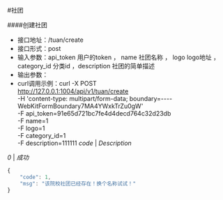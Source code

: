 #社团

####创建社团

- 接口地址：/tuan/create
- 接口形式：post 
- 输入参数：api_token 用户的token  ， name 社团名称 ， logo logo地址 ， category_id 分类id ，description 社团的简单描述
- 输出参数：
- curl调用示例：curl -X POST \
             http://127.0.0.1:1004/api/v1/tuan/create \
             -H 'content-type: multipart/form-data; boundary=----WebKitFormBoundary7MA4YWxkTrZu0gW' \
             -F api_token=91e65d721bc7fe4d4decd764c32d23db \
             -F name=1 \
             -F logo=1 \
             -F category_id=1 \
             -F description=111111
*code* | *Description*

*0* | *成功*

```javascript
{
    "code": 1,
    "msg": "该院校社团已经存在！换个名称试试！"
}
```
